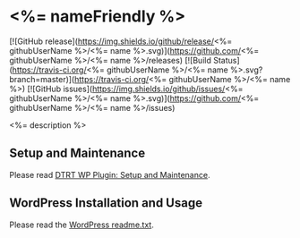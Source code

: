 # <%= nameFriendly %>

[![GitHub release](https://img.shields.io/github/release/<%= githubUserName %>/<%= name %>.svg)](https://github.com/<%= githubUserName %>/<%= name %>/releases) [![Build Status](https://travis-ci.org/<%= githubUserName %>/<%= name %>.svg?branch=master)](https://travis-ci.org/<%= githubUserName %>/<%= name %>) [![GitHub issues](https://img.shields.io/github/issues/<%= githubUserName %>/<%= name %>.svg)](https://github.com/<%= githubUserName %>/<%= name %>/issues)

<%= description %>

## Setup and Maintenance

Please read [DTRT WP Plugin: Setup and Maintenance](https://github.com/dotherightthing/wpdtrt-plugin#setup-and-maintenance).

## WordPress Installation and Usage

Please read the [WordPress readme.txt](readme.txt).
